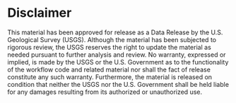 Disclaimer
==========

This material has been approved for release as a Data Release by the U.S. Geological Survey
(USGS). Although the material has been subjected to rigorous review, the USGS
reserves the right to update the material as needed pursuant to further analysis
and review. No warranty, expressed or implied, is made by the USGS or the U.S.
Government as to the functionality of the workflow code and related material nor
shall the fact of release constitute any such warranty. Furthermore, the
material is released on condition that neither the USGS nor the U.S. Government
shall be held liable for any damages resulting from its authorized or
unauthorized use.
